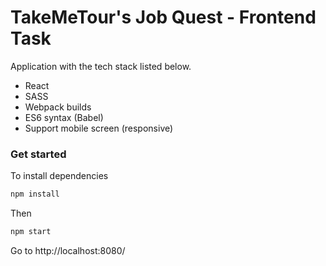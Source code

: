 TakeMeTour's Job Quest - Frontend Task
======================

Application with the tech stack listed below.

- React
- SASS
- Webpack builds
- ES6 syntax (Babel)
- Support mobile screen (responsive)

### Get started

To install dependencies

```ruby
npm install
```

Then

```ruby
npm start
```

Go to http://localhost:8080/
